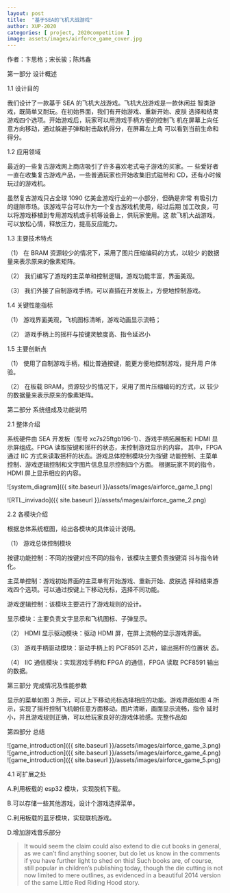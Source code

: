 ```yaml
---
layout: post
title:  "基于SEA的飞机大战游戏"
author: XUP-2020
categories: [ project, 2020competition ]
image: assets/images/airforce_game_cover.jpg
---
```

作者：卞思格；宋长骏；陈炜鑫



第一部分 设计概述

 

1.1 设计目的

我们设计了一款基于 SEA 的飞机大战游戏。飞机大战游戏是一款休闲益 智类游戏，既简单又耐玩。在初始界面，我们有开始游戏、重新开始、皮肤 选择和结束游戏四个选项。开始游戏后，玩家可以用游戏手柄方便的控制飞 机在屏幕上向任意方向移动，通过躲避子弹和射击敌机得分，在屏幕左上角 可以看到当前生命和得分。

1.2 应用领域

最近的一些复古游戏网上商店吸引了许多喜欢老式电子游戏的买家。一 些爱好者一直在收集复古游戏产品，一些普通玩家也开始收集旧式磁带和 CD，还有小时候玩过的游戏机。

虽然复古游戏只占全球 1090 亿美金游戏行业的一小部分，但确是非常 有吸引力的缝隙市场。该游戏平台可以作为一个复古游戏机使用，经过后期 加工改良，可以将游戏移植到专用游戏机或手机等设备上，供玩家使用。这 款飞机大战游戏，可以放松心情，释放压力，提高反应能力。

1.3 主要技术特点

（1） 在 BRAM 资源较少的情况下，采用了图片压缩编码的方式，以较少 的数据量来表示原来的像素矩阵。

（2） 我们编写了游戏的主菜单和控制逻辑，游戏功能丰富，界面美观。

（3） 我们外接了自制游戏手柄，可以直插在开发板上，方便地控制游戏。

1.4 关键性能指标

（1） 游戏界面美观，飞机图标清晰，游戏动画显示流畅；

（2） 游戏手柄上的摇杆与按键灵敏度高、指令延迟小

1.5 主要创新点

（1） 使用了自制游戏手柄，相比普通按键，能更方便地控制游戏，提升用 户体验。

（2） 在板载 BRAM，资源较少的情况下，采用了图片压缩编码的方式，以 较少的数据量来表示原来的像素矩阵。

第二部分 系统组成及功能说明

 

2.1 整体介绍

系统硬件由 SEA 开发板（型号 xc7s25ftgb196-1）、游戏手柄拓展板和 HDMI 显示屏组成。FPGA 读取按键和摇杆的状态，来控制游戏显示的内容， 其中，FPGA 通过 IIC 方式来读取摇杆的状态。游戏总体控制模块分为按键 功能控制、主菜单控制、游戏逻辑控制和文字图片信息显示控制四个方面。 根据玩家不同的指令，HDMI 屏上显示相应的内容。

![system_diagram]({{ site.baseurl }}/assets/images/airforce_game_1.png)

![RTL_invivado]({{ site.baseurl }}/assets/images/airforce_game_2.png)

2.2 各模块介绍

根据总体系统框图，给出各模块的具体设计说明。

（1） 游戏总体控制模块

按键功能控制：不同的按键对应不同的指令，该模块主要负责按键消 抖与指令转化。

主菜单控制：游戏初始界面的主菜单有开始游戏、重新开始、皮肤选 择和结束游戏四个选项。可以通过按键上下移动光标，选择不同功能。

游戏逻辑控制：该模块主要进行了游戏规则的设计。

显示模块：主要负责文字显示和飞机图标、子弹显示。

（2） HDMI 显示驱动模块：驱动 HDMI 屏，在屏上流畅的显示游戏界面。

（3） 游戏手柄驱动模块：驱动手柄上的 PCF8591 芯片，输出摇杆的位置状 态。

（4） IIC 通信模块：实现游戏手柄和 FPGA 的通信，FPGA 读取 PCF8591 输出的数据。

 第三部分 完成情况及性能参数

 

显示的菜单如图 3 所示，可以上下移动光标选择相应的功能。游戏界面如图 4 所示，实现了摇杆控制飞机朝任意方面移动。图片清晰，画面显示流畅，指令 延时小，并且游戏规则正确，可以给玩家良好的游戏体验感。完整作品如

第四部分 总结

![game_introduction]({{ site.baseurl }}/assets/images/airforce_game_3.png)
![game_introduction]({{ site.baseurl }}/assets/images/airforce_game_4.png)
![game_introduction]({{ site.baseurl }}/assets/images/airforce_game_5.png)

4.1 可扩展之处

A.利用板载的 esp32 模块，实现脱机下载。

B.可以存储一些其他游戏，设计个游戏选择菜单。

C.利用板载的蓝牙模块，实现联机游戏。

D.增加游戏音乐部分

> It would seem the claim could also extend to die cut books in general, as we can’t find anything sooner, but do let us know in the comments if you have further light to shed on this! Such books are, of course, still popular in children’s publishing today, though the die cutting is not now limited to mere outlines, as evidenced in a beautiful 2014 version of the same Little Red Riding Hood story. 